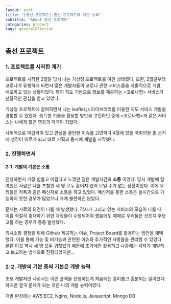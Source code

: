 ```yaml
---
layout: post
title: "[총선 프로젝트] 총선 프로젝트에 대한 소회"
subtitle: "About 총선 프로젝트"
categories: project
tags: generalElection
---
```


## 총선 프로젝트

### 1. 프로젝트를 시작한 계기

프로젝트를 시작한 2월달 당시 나는 기상청 프로젝트를 마친 상태였다. 또한, 2월달부터 코로나가 유행하게 되면서 많은 개발자들이 코로나 관련 서비스들을 자발적으로 개발, 배포하고 있는 상황이었다. 특히 지도 기반으로 정보를 제공하는 <코로나맵> 서비스가 선풍적인 관심을 받고 있었다.

기상청 프로젝트에 참여하면서 나는 leaflet.js 라이브러리를 이용한 지도 서비스 개발을 경험할 수 있었다. 습득한 기술을 활용할 방안을 고민하던 중에 <코로나맵>과 같은 서비스는 나에게 많은 영감과 자극이 되었다.

사회적으로 파급력이 있고 관심을 끌만한 이슈를 고민하다 4월에 있을 국회의원 총 선거에 생각이 이르게 되고 바로 기획과 동시에 개발을 시작했다.

### 2. 진행하면서

#### 2-1. 개발의 기본은 소통

진행하면서 가장 힘들고 어렵다고 느꼈던 점은 개발자간의 **소통** 이었다. 당시 개발에 참여했던 사람은 나를 포함한 세 명 모두 흩어져 있어 모일 수가 없는 상황이었다. 이에 우리들은 카톡과 같은 메신저로 소통을 하고 있었다. 메신저를 통한 소통은 실시간으로 가능하지 못한 경우가 많았으나 크게 불편하진 않았다.

문제는 서로의 의견이 다를 때 발생했다. 각자가 그리고 있는 서비스의 모습이 다를 때 이를 적절히 중재하기 위한 과정들이 수행되어야 했음에도 때때로 우리들은 선조치 후보고를 하는 경우가 종종 발생했다.

의사소통 결정을 위해 Github 제공하는 이슈, Project Board를 활용하는 방안을 채택했다. 이를 통해 기능 및 비기능과 관련된 이슈와 추가적인 사항들을 관리할 수 있었다. 물론 이것 역시 세 명 모두 귀찮았기 때문에 초기에만 활용하고 나중에는 각자가 개발하고 보고하는 방식으로 진행되었지만...

### 2-2. 개발의 기본 중의 기본은 개발 능력

초보 개발자인 나로서는 이런 플젝을 진행하는게 처음에는 흥미롭고 흥분되는 일이었다. 하지만 결국 문제가 되는 것은 나의 개발 능력이었다.

개발 환경에는 AWS EC2, Nginx, Node.js, Javascript, Mongo DB
